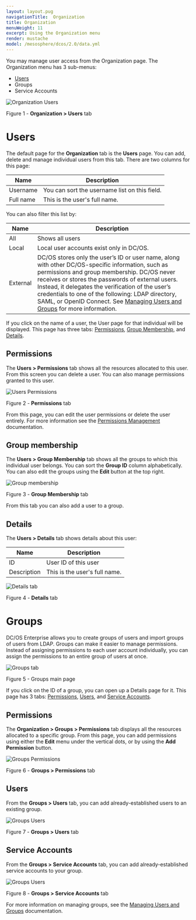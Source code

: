 ```yaml
---
layout: layout.pug
navigationTitle:  Organization
title: Organization
menuWeight: 11
excerpt: Using the Organization menu
render: mustache
model: /mesosphere/dcos/2.0/data.yml
---
```


You may manage user access from the Organization page. The Organization menu has 3 sub-menus:

- [Users](#users)
- Groups
- Service Accounts

![Organization Users](/mesosphere/dcos/2.0/img/GUI-Organization-Users-List-View.png)

Figure 1 - **Organization > Users** tab


# Users

The default page for the **Organization** tab is the **Users** page. You can add, delete and manage individual users from this tab. There are two columns for this page:

| Name | Description |
|-------|-------|
| Username | You can sort the username list on this field. |
| Full name | This is the user's full name. |

You can also filter this list by:

| Name | Description |
|-------|-------|
| All | Shows all users |
| Local | Local user accounts exist only in DC/OS. |
| External |  DC/OS stores only the user’s ID or user name, along with other DC/OS-specific information, such as permissions and group membership. DC/OS never receives or stores the passwords of external users. Instead, it delegates the verification of the user’s credentials to one of the following: LDAP directory, SAML, or OpenID Connect. See [Managing Users and Groups](/mesosphere/dcos/2.0/security/ent/users-groups/) for more information. |


If you click on the name of a user, the User page for that individual will be displayed. This page has three tabs: [Permissions](#permissions), [Group Membership](#group-membership), and [Details](#details).

## Permissions
The **Users > Permissions** tab shows all the resources allocated to this user. From this screen you can delete a user. You can also manage permissions granted to this user. 

![Users Permissions](/mesosphere/dcos/2.0/img/GUI-Organization-Users-2.png)

Figure 2 - **Permissions** tab

From this page, you can edit the user permissions or delete the user entirely. For more information see the  [Permissions Management](/mesosphere/dcos/2.0/security/ent/perms-management/) documentation.

## Group membership

The **Users > Group Membership** tab shows all the groups to which this individual user belongs. You can sort the **Group ID** column alphabetically. You can also edit the groups using the **Edit** button at the top right.

![Group membership](/mesosphere/dcos/2.0/img/GUI-Organization-Users-Group-Membership.png)

Figure 3 - **Group Membership** tab

From this tab you can also add a user to a group. 

## Details

The **Users > Details** tab shows details about this user:

| Name | Description |
|-------|-------|
| ID    | User ID of this user |
| Description | This is the user's full name. |

![Details tab](/mesosphere/dcos/2.0/img/GUI-Organization-Users-Details.png)

Figure 4 - **Details** tab


# Groups

DC/OS Enterprise allows you to create groups of users and import groups of users from LDAP. Groups can make it easier to manage permissions. Instead of assigning permissions to each user account individually, you can assign the permissions to an entire group of users at once. 

![Groups tab](/mesosphere/dcos/2.0/img/GUI-Organization-Groups-Main.png)

Figure 5 - Groups main page

If you click on the ID of a group, you can open up a Details page for it. This page has 3 tabs: [Permissions](#permissions-2), [Users](#users-2), and [Service Accounts](#service-accounts).

<a name="permissions-2"></a>

## Permissions

The **Organization > Groups > Permissions** tab displays all the resources allocated to a specific group. From this page, you can add permissions using either the **Edit** menu under the vertical dots, or by using the **Add Permission** button.

![Groups Permissions](/mesosphere/dcos/2.0/img/GUI-Organization-Groups-Permissions.png)

Figure 6 - **Groups > Permissions** tab

<a name="users-2"></a>

## Users

From the **Groups > Users** tab, you can add already-established users to an existing group.

![Groups Users](/mesosphere/dcos/2.0/img/GUI-Organization-Groups-Users.png)

Figure 7 - **Groups > Users** tab


## Service Accounts

From the **Groups > Service Accounts** tab, you can add already-established service accounts to your group.

![Groups Users](/mesosphere/dcos/2.0/img/GUI-Organization-Groups-Service-Accounts.png)

Figure 8 - **Groups > Service Accounts** tab

For more information on managing groups, see the [Managing Users and Groups](/mesosphere/dcos/2.0/security/ent/users-groups/) documentation.